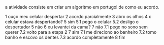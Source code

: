 a atividade consiste em criar um algoritmo em portugol de como eu acordo.

1 ouço meu celular despertar
2 acordo parcialmente
3 abro os olhos
4 o celular estava despertando?
    5 sim 
        5.1 pego o celular
        5.2 desligo o despertador
    5 não
6 eu levantei da cama?
    7 não
        7.1 pego no sono sem querer
        7.2 volto para a etapa 2
    7 sim
        7.1 me direciono ao banheiro
        7.2 tomo banho e escovo os dentes
        7.3 acordo completamente
8 fim